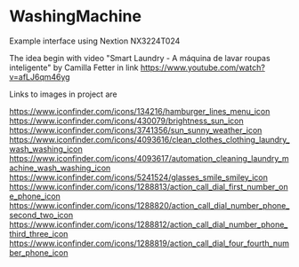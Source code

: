 # WashingMachine
Example interface using Nextion NX3224T024

The idea begin with video "Smart Laundry - A máquina de lavar roupas inteligente" by Camilla Fetter in link https://www.youtube.com/watch?v=afLJ6qm46yg

Links to images in project are

https://www.iconfinder.com/icons/134216/hamburger_lines_menu_icon
https://www.iconfinder.com/icons/430079/brightness_sun_icon
https://www.iconfinder.com/icons/3741356/sun_sunny_weather_icon
https://www.iconfinder.com/icons/4093616/clean_clothes_clothing_laundry_wash_washing_icon
https://www.iconfinder.com/icons/4093617/automation_cleaning_laundry_machine_wash_washing_icon
https://www.iconfinder.com/icons/5241524/glasses_smile_smiley_icon
https://www.iconfinder.com/icons/1288813/action_call_dial_first_number_one_phone_icon
https://www.iconfinder.com/icons/1288820/action_call_dial_number_phone_second_two_icon
https://www.iconfinder.com/icons/1288812/action_call_dial_number_phone_third_three_icon
https://www.iconfinder.com/icons/1288819/action_call_dial_four_fourth_number_phone_icon


